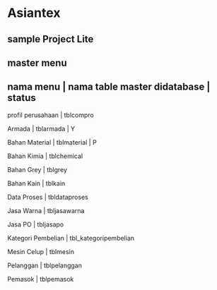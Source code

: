# Asiantex
## sample Project Lite

## master menu

## nama menu | nama table master didatabase  | status

profil perusahaan   |  tblcompro

Armada   |  tblarmada   |  Y

Bahan Material   |  tblmaterial   |  P

Bahan Kimia   |  tblchemical

Bahan Grey  |  tblgrey

Bahan Kain   |  tblkain

Data Proses   |  tbldataproses

Jasa Warna   |  tbljasawarna

Jasa PO   |  tbljasapo

Kategori Pembelian   |  tbl_kategoripembelian

Mesin Celup  |  tblmesin

Pelanggan   |  tblpelanggan

Pemasok   |  tblpemasok


